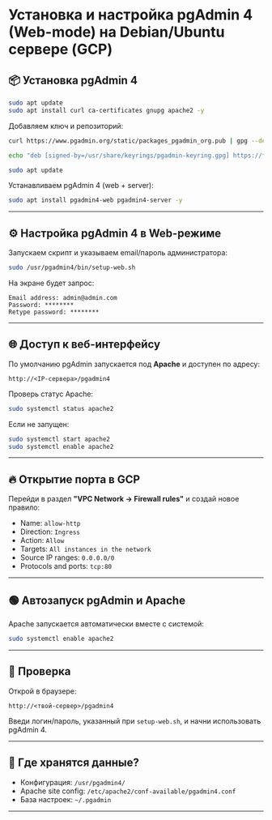 # Установка и настройка pgAdmin 4 (Web-mode) на Debian/Ubuntu сервере (GCP)

## 📦 Установка pgAdmin 4

```bash
sudo apt update
sudo apt install curl ca-certificates gnupg apache2 -y
```

Добавляем ключ и репозиторий:

```bash
curl https://www.pgadmin.org/static/packages_pgadmin_org.pub | gpg --dearmor | sudo tee /usr/share/keyrings/pgadmin-keyring.gpg > /dev/null

echo "deb [signed-by=/usr/share/keyrings/pgadmin-keyring.gpg] https://ftp.postgresql.org/pub/pgadmin/pgadmin4/apt/debian $(lsb_release -cs) pgadmin4" | sudo tee /etc/apt/sources.list.d/pgadmin4.list

sudo apt update
```

Устанавливаем pgAdmin 4 (web + server):

```bash
sudo apt install pgadmin4-web pgadmin4-server -y
```

---

## ⚙️ Настройка pgAdmin 4 в Web-режиме

Запускаем скрипт и указываем email/пароль администратора:

```bash
sudo /usr/pgadmin4/bin/setup-web.sh
```

На экране будет запрос:

```
Email address: admin@admin.com
Password: ********
Retype password: ********
```

---

## 🌐 Доступ к веб-интерфейсу

По умолчанию pgAdmin запускается под **Apache** и доступен по адресу:

```
http://<IP-сервера>/pgadmin4
```

Проверь статус Apache:

```bash
sudo systemctl status apache2
```

Если не запущен:

```bash
sudo systemctl start apache2
sudo systemctl enable apache2
```

---

## 🔥 Открытие порта в GCP

Перейди в раздел **"VPC Network → Firewall rules"** и создай новое правило:

- Name: `allow-http`
- Direction: `Ingress`
- Action: `Allow`
- Targets: `All instances in the network`
- Source IP ranges: `0.0.0.0/0`
- Protocols and ports: `tcp:80`

---

## 🟢 Автозапуск pgAdmin и Apache

Apache запускается автоматически вместе с системой:

```bash
sudo systemctl enable apache2
```

---

## 🧠 Проверка

Открой в браузере:

```
http://<твой-сервер>/pgadmin4
```

Введи логин/пароль, указанный при `setup-web.sh`, и начни использовать pgAdmin 4.

---

## 📌 Где хранятся данные?

- Конфигурация: `/usr/pgadmin4/`
- Apache site config: `/etc/apache2/conf-available/pgadmin4.conf`
- База настроек: `~/.pgadmin`

---
